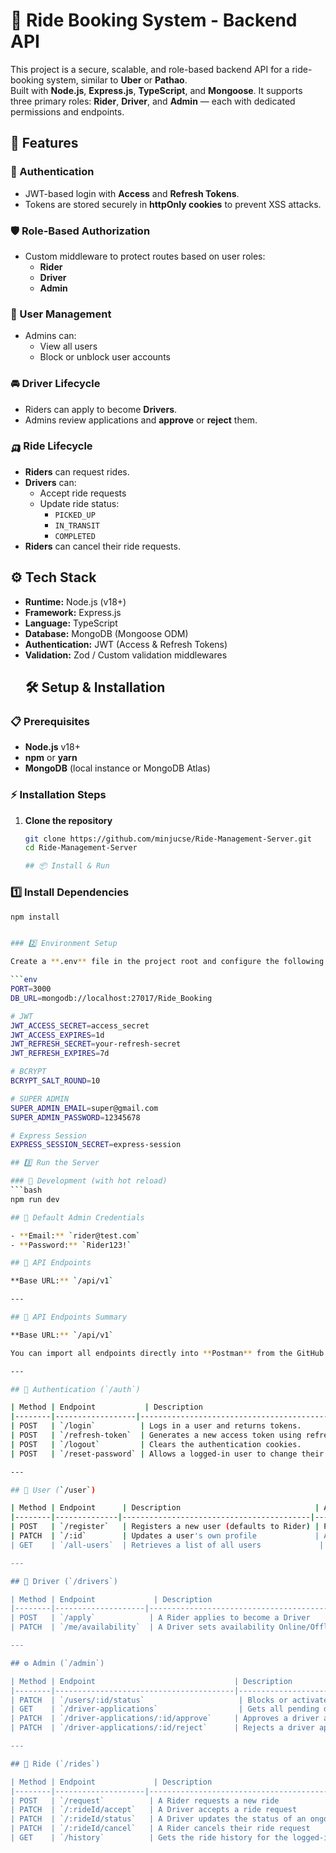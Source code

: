 # 🚖 Ride Booking System - Backend API

This project is a secure, scalable, and role-based backend API for a ride-booking system, similar to **Uber** or **Pathao**.  
Built with **Node.js**, **Express.js**, **TypeScript**, and **Mongoose**. It supports three primary roles: **Rider**, **Driver**, and **Admin** — each with dedicated permissions and endpoints.

## 🚀 Features

### 🔐 Authentication
- JWT-based login with **Access** and **Refresh Tokens**.  
- Tokens are stored securely in **httpOnly cookies** to prevent XSS attacks.  

### 🛡️ Role-Based Authorization
- Custom middleware to protect routes based on user roles:
  - **Rider**
  - **Driver**
  - **Admin**

### 👥 User Management
- Admins can:
  - View all users
  - Block or unblock user accounts  

### 🚘 Driver Lifecycle
- Riders can apply to become **Drivers**.  
- Admins review applications and **approve** or **reject** them.  

### 🛺 Ride Lifecycle
- **Riders** can request rides.  
- **Drivers** can:
  - Accept ride requests  
  - Update ride status:
    - `PICKED_UP`  
    - `IN_TRANSIT`  
    - `COMPLETED`  
- **Riders** can cancel their ride requests.  

## ⚙️ Tech Stack

- **Runtime:** Node.js (v18+)  
- **Framework:** Express.js  
- **Language:** TypeScript  
- **Database:** MongoDB (Mongoose ODM)  
- **Authentication:** JWT (Access & Refresh Tokens)  
- **Validation:** Zod / Custom validation middlewares
  ## 🛠️ Setup & Installation

### 📋 Prerequisites
- **Node.js** v18+  
- **npm** or **yarn**  
- **MongoDB** (local instance or MongoDB Atlas)  

### ⚡ Installation Steps
1. **Clone the repository**
   ```bash
   git clone https://github.com/minjucse/Ride-Management-Server.git
   cd Ride-Management-Server

   ## 📦 Install & Run

### 1️⃣ Install Dependencies
```bash
npm install


### 2️⃣ Environment Setup

Create a **.env** file in the project root and configure the following variables:

```env
PORT=3000
DB_URL=mongodb://localhost:27017/Ride_Booking

# JWT
JWT_ACCESS_SECRET=access_secret
JWT_ACCESS_EXPIRES=1d
JWT_REFRESH_SECRET=your-refresh-secret
JWT_REFRESH_EXPIRES=7d

# BCRYPT
BCRYPT_SALT_ROUND=10

# SUPER ADMIN
SUPER_ADMIN_EMAIL=super@gmail.com
SUPER_ADMIN_PASSWORD=12345678

# Express Session
EXPRESS_SESSION_SECRET=express-session

## 3️⃣ Run the Server

### 🚧 Development (with hot reload)
```bash
npm run dev

## 🔑 Default Admin Credentials

- **Email:** `rider@test.com`  
- **Password:** `Rider123!`

## 📌 API Endpoints

**Base URL:** `/api/v1`

---

## 🔁 API Endpoints Summary

**Base URL:** `/api/v1`  

You can import all endpoints directly into **Postman** from the GitHub repo.

---

## 🔐 Authentication (`/auth`)

| Method | Endpoint           | Description                                        | Access        | Request Body                    |
|--------|------------------|----------------------------------------------------|---------------|--------------------------------|
| POST   | `/login`          | Logs in a user and returns tokens.                 | Public        | `{ "email", "password" }`      |
| POST   | `/refresh-token`  | Generates a new access token using refresh token. | Public        | Empty                          |
| POST   | `/logout`         | Clears the authentication cookies.                | Authenticated | Empty                          |
| POST   | `/reset-password` | Allows a logged-in user to change their password.| Authenticated | `{ "oldPassword", "newPassword" }` |

---

## 🧍 User (`/user`)

| Method | Endpoint      | Description                              | Access        | Request Body                              |
|--------|--------------|------------------------------------------|---------------|------------------------------------------|
| POST   | `/register`   | Registers a new user (defaults to Rider) | Public        | `{ "name", "email", "password", "phone" }` |
| PATCH  | `/:id`        | Updates a user's own profile             | Authenticated | `{ "name", "phone", "address" }`          |
| GET    | `/all-users`  | Retrieves a list of all users             | Admin         | Empty                                     |

---

## 🚕 Driver (`/drivers`)

| Method | Endpoint             | Description                              | Access  | Request Body                                                |
|--------|--------------------|------------------------------------------|---------|------------------------------------------------------------|
| POST   | `/apply`            | A Rider applies to become a Driver       | Rider   | `{ "licenseNumber", "licenseImage", "vehicleDetails": {...} }` |
| PATCH  | `/me/availability`  | A Driver sets availability Online/Offline | Driver  | `{ "isAvailable": true/false }`                             |

---

## ⚙️ Admin (`/admin`)

| Method | Endpoint                               | Description                             | Access | Request Body                            |
|--------|----------------------------------------|-----------------------------------------|-------|----------------------------------------|
| PATCH  | `/users/:id/status`                     | Blocks or activates a user account      | Admin | `{ "status": "BLOCK" or "ACTIVE" }`   |
| GET    | `/driver-applications`                  | Gets all pending driver applications    | Admin | Empty                                  |
| PATCH  | `/driver-applications/:id/approve`     | Approves a driver application           | Admin | Empty                                  |
| PATCH  | `/driver-applications/:id/reject`      | Rejects a driver application            | Admin | Empty                                  |

---

## 🚗 Ride (`/rides`)

| Method | Endpoint             | Description                                               | Access        | Request Body                                               |
|--------|--------------------|-----------------------------------------------------------|---------------|-----------------------------------------------------------|
| POST   | `/request`          | A Rider requests a new ride                               | Rider         | `{ "pickupLocation": {...}, "destinationLocation": {...} }` |
| PATCH  | `/:rideId/accept`   | A Driver accepts a ride request                            | Driver        | Empty                                                     |
| PATCH  | `/:rideId/status`   | A Driver updates the status of an ongoing ride            | Driver        | `{ "status": "PICKED_UP" or "IN_TRANSIT" or "COMPLETED" }` |
| PATCH  | `/:rideId/cancel`   | A Rider cancels their ride request                        | Rider         | Empty                                                     |
| GET    | `/history`          | Gets the ride history for the logged-in user              | Rider/Driver  | Empty                                                     |


